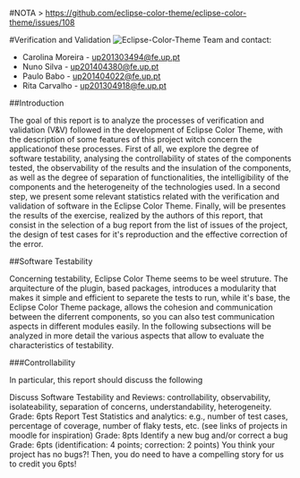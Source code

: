 #NOTA > https://github.com/eclipse-color-theme/eclipse-color-theme/issues/108




#Verification and Validation
![Eclipse-Color-Theme](http://p2.pdt-extensions.org/images/colorthemes/screenshot.png)
Team and contact:
* Carolina Moreira - up201303494@fe.up.pt
* Nuno Silva - up201404380@fe.up.pt
* Paulo Babo - up201404022@fe.up.pt
* Rita Carvalho - up201304918@fe.up.pt

##Introduction

The goal of this report is to analyze the processes of verification and validation (V&V) followed in the development of Eclipse Color Theme, with the description of some features of this project witch concern the applicationof these processes.
First of all, we explore the degree of software testability, analysing the controllability of states of the components tested, the observability of the results and the insulation of the components, as well as the degree of separation of functionalities, the intelligibility of the components and the heterogeneity of the technologies used.
In a second step, we present some relevant statistics related with the verification and validation of software in the Eclipse Color Theme.
Finally, will be presentes the results of the exercise, realized by the authors of this report, that consist in the selection of a bug report from the list of issues of the project, the design of test cases for it's reproduction and the effective correction of the error.

##Software Testability

Concerning testability, Eclipse Color Theme seems to be weel struture. The arquitecture of the plugin, based packages, introduces a modularity that makes it simple and efficient to separete the tests to run, while it's base, the Eclipse Color Theme package, allows the cohesion and communication between the diferrent components, so you can also test communication aspects in different modules easily.
In the following subsections will be analyzed in more detail the various aspects that allow to evaluate the characteristics of testability.

###Controllability

In particular, this report should discuss the following

Discuss Software Testability and Reviews: controllability, observability, isolateability, separation of concerns, understandability, heterogeneity.  
Grade: 6pts
Report Test Statistics and analytics:  e.g., number of test cases, percentage of coverage, number of flaky tests, etc. (see links of projects in moodle for inspiration)
Grade: 8pts
Identify a new bug and/or correct a bug
Grade: 6pts (identification: 4 points; correction: 2 points)
You think your project has no bugs?! Then, you do need to have a compelling story for us to credit you 6pts! 
